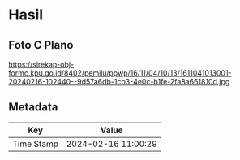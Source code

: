 # Hasil

## Foto C Plano

https://sirekap-obj-formc.kpu.go.id/8402/pemilu/ppwp/16/11/04/10/13/1611041013001-20240216-102440--9d57a6db-1cb3-4e0c-b1fe-2fa8a661810d.jpg


## Metadata

| Key        | Value               |
| ---------- | ------------------- |
| Time Stamp | 2024-02-16 11:00:29 |



